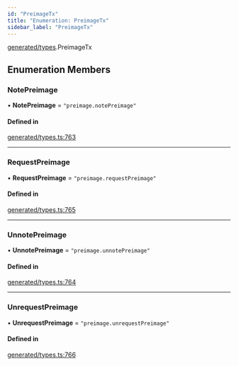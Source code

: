 ```yaml
---
id: "PreimageTx"
title: "Enumeration: PreimageTx"
sidebar_label: "PreimageTx"
---
```


[generated/types](../../../../modules/Generated/Types/Types.md).PreimageTx

## Enumeration Members

### NotePreimage

• **NotePreimage** = ``"preimage.notePreimage"``

#### Defined in

[generated/types.ts:763](https://github.com/PolymeshAssociation/polymesh-sdk/blob/2c78f6c34/src/generated/types.ts#L763)

___

### RequestPreimage

• **RequestPreimage** = ``"preimage.requestPreimage"``

#### Defined in

[generated/types.ts:765](https://github.com/PolymeshAssociation/polymesh-sdk/blob/2c78f6c34/src/generated/types.ts#L765)

___

### UnnotePreimage

• **UnnotePreimage** = ``"preimage.unnotePreimage"``

#### Defined in

[generated/types.ts:764](https://github.com/PolymeshAssociation/polymesh-sdk/blob/2c78f6c34/src/generated/types.ts#L764)

___

### UnrequestPreimage

• **UnrequestPreimage** = ``"preimage.unrequestPreimage"``

#### Defined in

[generated/types.ts:766](https://github.com/PolymeshAssociation/polymesh-sdk/blob/2c78f6c34/src/generated/types.ts#L766)
